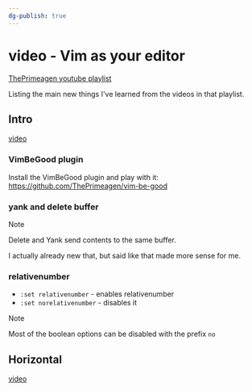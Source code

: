 ```yaml
---
dg-publish: true
---
```

# video - Vim as your editor

[ThePrimeagen youtube playlist](https://youtube.com/playlist?list=PLm323Lc7iSW_wuxqmKx_xxNtJC_hJbQ7R)

Listing the main new things I've learned from the videos in that playlist.

## Intro

[video](https://youtu.be/X6AR2RMB5tE)

### VimBeGood plugin

Install the VimBeGood plugin and play with it: <https://github.com/ThePrimeagen/vim-be-good>


### yank and delete buffer

> [!note]
> Delete and Yank send contents to the same buffer. 

I actually already new that, but said like that made more sense for me.


### relativenumber

- `:set relativenumber` -  enables relativenumber
- `:set norelativenumber` - disables it

> [!note]
> Most of the boolean options can be disabled with the prefix `no`


## Horizontal

[video](https://youtu.be/5JGVtttuDQA)

